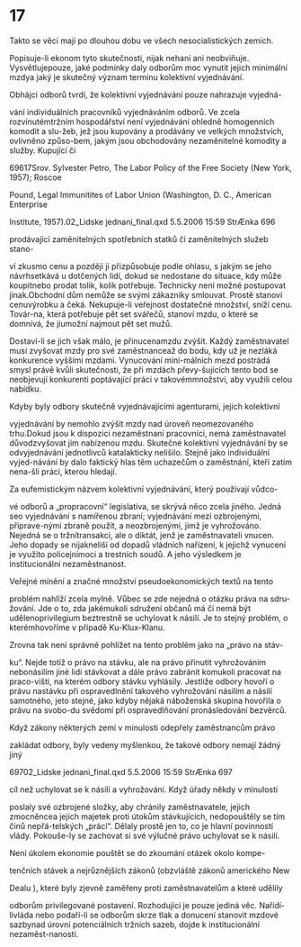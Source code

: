 # 17

Takto se věci mají po dlouhou dobu ve všech nesocialistických zemích.

Popisuje-li ekonom tyto skutečnosti, nijak nehaní ani neobviňuje. Vysvětlujepouze, jaké podmínky daly odborům moc vynutit jejich minimální mzdya jaký je skutečný význam termínu kolektivní vyjednávání.

Obhájci odborů tvrdí, že kolektivní vyjednávání pouze nahrazuje vyjedná-

vání individuálních pracovníků vyjednáváním odborů. Ve zcela rozvinutémtržním hospodářství není vyjednávání ohledně homogenních komodit a slu-žeb, jež jsou kupovány a prodávány ve velkých množstvích, ovlivněno způso-bem, jakým jsou obchodovány nezaměnitelné komodity a služby. Kupující či

69617Srov. Sylvester Petro, The Labor Policy of the Free Society (New York, 1957); Roscoe

Pound, Legal Immunitites of Labor Union (Washington, D. C., American Enterprise

Institute, 1957).02_Lidske jednani_final.qxd 5.5.2006 15:59 StrÆnka 696

prodávající zaměnitelných spotřebních statků či zaměnitelných služeb stano-

ví zkusmo cenu a později ji přizpůsobuje podle ohlasu, s jakým se jeho návrhsetkává u dotčených lidí, dokud se nedostane do situace, kdy může koupitnebo prodat tolik, kolik potřebuje. Technicky není možné postupovat jinak.Obchodní dům nemůže se svými zákazníky smlouvat. Prostě stanoví cenuvýrobku a čeká. Nekupuje-li veřejnost dostatečné množství, sníží cenu. Továr-na, která potřebuje pět set svářečů, stanoví mzdu, o které se domnívá, že jíumožní najmout pět set mužů.

Dostaví-li se jich však málo, je přinucenamzdu zvýšit. Každý zaměstnavatel musí zvyšovat mzdy pro své zaměstnanceaž do bodu, kdy už je nezláká konkurence vyššími mzdami. Vynucování mini-málních mezd postrádá smysl právě kvůli skutečnosti, že při mzdách převy-šujících tento bod se neobjevují konkurenti poptávající práci v takovémmnožství, aby využili celou nabídku.

Kdyby byly odbory skutečně vyjednávajícími agenturami, jejich kolektivní

vyjednávání by nemohlo zvýšit mzdy nad úroveň neomezovaného trhu.Dokud jsou k dispozici nezaměstnaní pracovníci, nemá zaměstnavatel důvodzvyšovat jím nabízenou mzdu. Skutečné kolektivní vyjednávání by se odvyjednávání jednotlivců katalakticky nelišilo. Stejně jako individuální vyjed-návání by dalo faktický hlas těm uchazečům o zaměstnání, kteří zatím nena-šli práci, kterou hledají.

Za eufemistickým názvem kolektivní vyjednávání, který používají vůdco-

vé odborů a „propracovní“ legislativa, se skrývá něco zcela jiného. Jedná seo vyjednávání s namířenou zbraní; vyjednávání mezi ozbrojenými, připrave-nými zbraně použít, a neozbrojenými, jimž je vyhrožováno. Nejedná se o tržnítransakci, ale o diktát, jenž je zaměstnavateli vnucen. Jeho dopady se nijakneliší od dopadů vládních nařízení, k jejichž vynucení je využito policejnímoci a trestních soudů. A jeho výsledkem je institucionální nezaměstnanost.

Veřejné mínění a značné množství pseudoekonomických textů na tento

problém nahlíží zcela mylně. Vůbec se zde nejedná o otázku práva na sdru-žování. Jde o to, zda jakémukoli sdružení občanů má či nemá být udělenoprivilegium beztrestně se uchylovat k násilí. Je to stejný problém, o kterémhovoříme v případě Ku-Klux-Klanu.

Zrovna tak není správné pohlížet na tento problém jako na „právo na stáv-

ku“. Nejde totiž o právo na stávku, ale na právo přinutit vyhrožováním nebonásilím jiné lidi stávkovat a dále právo zabránit komukoli pracovat na praco-višti, na kterém odbory stávku vyhlásily. Jestliže odbory hovoří o právu nastávku při ospravedlnění takového vyhrožování násilím a násilí samotného, jeto stejné, jako kdyby nějaká náboženská skupina hovořila o právu na svobo-du svědomí při ospravedlňování pronásledování bezvěrců.

Když zákony některých zemí v minulosti odepřely zaměstnancům právo

zakládat odbory, byly vedeny myšlenkou, že takové odbory nemají žádný jiný

69702_Lidske jednani_final.qxd 5.5.2006 15:59 StrÆnka 697

cíl než uchylovat se k násilí a vyhrožování. Když úřady někdy v minulosti

poslaly své ozbrojené složky, aby chránily zaměstnavatele, jejich zmocněncea jejich majetek proti útokům stávkujících, nedopouštěly se tím činů nepřá-telských „práci“. Dělaly prostě jen to, co je hlavní povinností vlády. Pokouše-ly se zachovat si své výlučné právo uchylovat se k násilí.

Není úkolem ekonomie pouštět se do zkoumání otázek okolo kompe-

tenčních stávek a nejrůznějších zákonů (obzvláště zákonů amerického New

Dealu ), které byly zjevně zaměřeny proti zaměstnavatelům a které udělily

odborům privilegované postavení. Rozhodující je pouze jediná věc. Nařídí-livláda nebo podaří-li se odborům skrze tlak a donucení stanovit mzdové sazbynad úrovní potenciálních tržních sazeb, dojde k institucionální nezaměst-nanosti.
